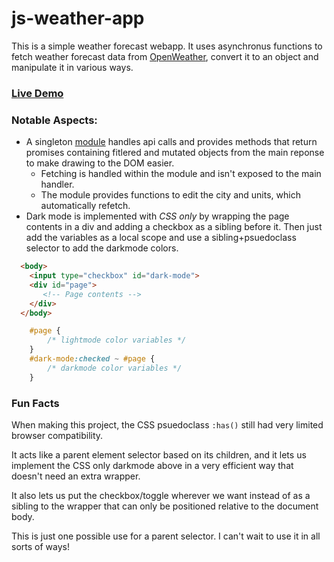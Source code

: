 # js-weather-app
This is a simple weather forecast webapp. It uses asynchronus functions to fetch weather forecast data from [OpenWeather][openweather], convert it to an object and manipulate it in various ways. 

### [Live Demo][demo]

### Notable Aspects:
- A singleton [module][module] handles api calls and provides methods that return promises containing fitlered and mutated objects from the main reponse to make drawing to the DOM easier.
  - Fetching is handled within the module and isn't exposed to the main handler.
  - The module provides functions to edit the city and units, which automatically refetch.
- Dark mode is implemented with *CSS only* by wrapping the page contents in a div and adding a checkbox as a sibling before it. Then just add the variables as a local scope and use a sibling+psuedoclass selector to add the darkmode colors.
```html
  <body>
    <input type="checkbox" id="dark-mode">
    <div id="page">
       <!-- Page contents -->
    </div>
  </body>
```

```Css
    #page {
        /* lightmode color variables */
    }
    #dark-mode:checked ~ #page {
        /* darkmode color variables */
    }
```
### Fun Facts
When making this project, the CSS psuedoclass `:has()` still had very limited browser compatibility. 

It acts like a parent element selector based on its children, and it lets us implement the CSS only darkmode above in a very efficient way that doesn't need an extra wrapper. 

It also lets us put the checkbox/toggle wherever we want instead of as a sibling to the wrapper that can only be positioned relative to the document body.

This is just one possible use for a parent selector. I can't wait to use it in all sorts of ways!

[openweather]: https://openweathermap.org
[demo]: https://kelmorsy.github.io/js-weather-app/
[module]:https://github.com/kelmorsy/js-weather-app/blob/main/src/weather.js
